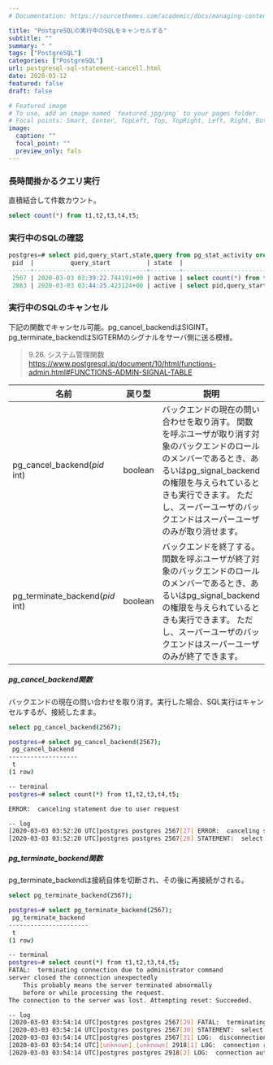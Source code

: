 ```yaml
---
# Documentation: https://sourcethemes.com/academic/docs/managing-content/

title: "PostgreSQLの実行中のSQLをキャンセルする"
subtitle: ""
summary: " "
tags: ["PostgreSQL"]
categories: ["PostgreSQL"]
url: postgresql-sql-statement-cancell.html
date: 2020-03-12
featured: false
draft: false

# Featured image
# To use, add an image named `featured.jpg/png` to your pages folder.
# Focal points: Smart, Center, TopLeft, Top, TopRight, Left, Right, BottomLeft, Bottom, BottomRight.
image:
  caption: ""
  focal_point: ""
  preview_only: fals
---
```




### 長時間掛かるクエリ実行

直積結合して件数カウント。

```sql
select count(*) from t1,t2,t3,t4,t5;
```

### 実行中のSQLの確認

```sql
postgres=# select pid,query_start,state,query from pg_stat_activity order by query_start asc limit 5;
 pid  |          query_start          | state  |                                           query                                            
------+-------------------------------+--------+---------------------------------------------------------------------------------------
 2567 | 2020-03-03 03:39:22.744191+00 | active | select count(*) from t1,t2,t3,t4,t5;
 2863 | 2020-03-03 03:44:25.423124+00 | active | select pid,query_start,state,query from pg_stat_activity order by query_start asc limit 5;
```

### 実行中のSQLのキャンセル

下記の関数でキャンセル可能。pg_cancel_backendはSIGINT。pg_terminate_backendはSIGTERMのシグナルをサーバ側に送る模様。

> 9.26. システム管理関数 https://www.postgresql.jp/document/10/html/functions-admin.html#FUNCTIONS-ADMIN-SIGNAL-TABLE

| 名前                            | 戻り型  | 説明                                                         |
| ------------------------------- | ------- | ------------------------------------------------------------ |
| pg_cancel_backend(*pid* int)    | boolean | バックエンドの現在の問い合わせを取り消す。  関数を呼ぶユーザが取り消す対象のバックエンドのロールのメンバーであるとき、あるいはpg_signal_backendの権限を与えられているときも実行できます。 ただし、スーパーユーザのバックエンドはスーパーユーザのみが取り消せます。 |
| pg_terminate_backend(*pid* int) | boolean | バックエンドを終了する。  関数を呼ぶユーザが終了対象のバックエンドのロールのメンバーであるとき、あるいはpg_signal_backendの権限を与えられているときも実行できます。 ただし、スーパーユーザのバックエンドはスーパーユーザのみが終了できます。 |

##### pg_cancel_backend関数

バックエンドの現在の問い合わせを取り消す。実行した場合、SQL実行はキャンセルするが、接続したまま。

```sh
select pg_cancel_backend(2567);

postgres=# select pg_cancel_backend(2567);
 pg_cancel_backend 
-------------------
 t
(1 row)

-- terminal
postgres=# select count(*) from t1,t2,t3,t4,t5;

ERROR:  canceling statement due to user request

-- log
[2020-03-03 03:52:20 UTC]postgres postgres 2567[27] ERROR:  canceling statement due to user request
[2020-03-03 03:52:20 UTC]postgres postgres 2567[28] STATEMENT:  select count(*) from t1,t2,t3,t4,t5;
```

##### pg_terminate_backend関数

pg_terminate_backendは接続自体を切断され、その後に再接続がされる。

```sh
select pg_terminate_backend(2567);

postgres=# select pg_terminate_backend(2567);
 pg_terminate_backend 
----------------------
 t
(1 row)

-- terminal
postgres=# select count(*) from t1,t2,t3,t4,t5;
FATAL:  terminating connection due to administrator command
server closed the connection unexpectedly
	This probably means the server terminated abnormally
	before or while processing the request.
The connection to the server was lost. Attempting reset: Succeeded.

-- log
[2020-03-03 03:54:14 UTC]postgres postgres 2567[29] FATAL:  terminating connection due to administrator command
[2020-03-03 03:54:14 UTC]postgres postgres 2567[30] STATEMENT:  select count(*) from t1,t2,t3,t4,t5;
[2020-03-03 03:54:14 UTC]postgres postgres 2567[31] LOG:  disconnection: session time: 0:33:20.877 user=postgres database=postgres host=[local]
[2020-03-03 03:54:14 UTC][unknown] [unknown] 2918[1] LOG:  connection received: host=[local]
[2020-03-03 03:54:14 UTC]postgres postgres 2918[2] LOG:  connection authorized: user=postgres database=postgres
```





